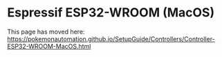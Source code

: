 # Espressif ESP32-WROOM (MacOS)

This page has moved here: https://pokemonautomation.github.io/SetupGuide/Controllers/Controller-ESP32-WROOM-MacOS.html
